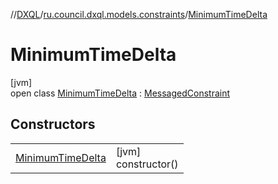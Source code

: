 //[DXQL](../../../index.md)/[ru.council.dxql.models.constraints](../index.md)/[MinimumTimeDelta](index.md)

# MinimumTimeDelta

[jvm]\
open class [MinimumTimeDelta](index.md) : [MessagedConstraint](../-messaged-constraint/index.md)

## Constructors

| | |
|---|---|
| [MinimumTimeDelta](-minimum-time-delta.md) | [jvm]<br>constructor() |
